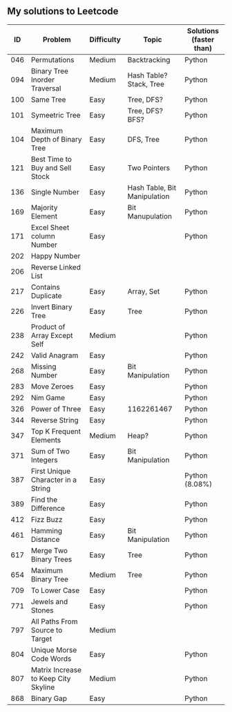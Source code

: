 ## My solutions to Leetcode


ID  | Problem                      | Difficulty | Topic                        | Solutions (faster than)
----|------------------------------|------------|------------------------------|-----------
046 | Permutations                 | Medium     | Backtracking                 | Python
094 | Binary Tree Inorder Traversal| Medium     | Hash Table? Stack, Tree      | Python
100 | Same Tree                    | Easy       | Tree, DFS?                   | Python
101 | Symeetric Tree               | Easy       | Tree, DFS? BFS?              | Python
104 | Maximum Depth of Binary Tree | Easy       | DFS, Tree                    | Python
121 | Best Time to Buy and Sell Stock| Easy		| Two Pointers					| Python
136 | Single Number                | Easy       | Hash Table, Bit Manipulation | Python
169 | Majority Element             | Easy       | Bit Manupulation             | Python
171 | Excel Sheet column Number    | Easy       |                              | Python
202 | Happy Number
206 | Reverse Linked List
217 | Contains Duplicate           | Easy       | Array, Set                   | Python
226 | Invert Binary Tree           | Easy       | Tree                         | Python
238 | Product of Array Except Self | Medium     |                              | Python
242 | Valid Anagram                | Easy       |                              | Python
268 | Missing Number			   | Easy       | Bit Manipulation 			   | Python
283 | Move Zeroes					| Easy		| 								| Python
292 | Nim Game						| Easy		| 								| Python
326 | Power of Three				| Easy 		| 1162261467					| Python
344 | Reverse String				| Easy		| 								| Python
347 | Top K Frequent Elements		| Medium	| Heap?							| Python
371 | Sum of Two Integers			| Easy		| Bit Manipulation				| Python
387 | First Unique Character in a String | Easy	| 								| Python (8.08%)
389 | Find the Difference			| Easy		| 								| Python
412 | Fizz Buzz						| Easy		| 								| Python
461 | Hamming Distance				| Easy		| Bit Manipulation				| Python
617 | Merge Two Binary Trees		| Easy		| Tree 							| Python
654 | Maximum Binary Tree 			| Medium	| Tree  						| Python
709 | To Lower Case 				| Easy		| 								| Python
771 | Jewels and Stones				| Easy		| 								| Python
797 | All Paths From Source to Target| Medium	|
804 | Unique Morse Code Words		| Easy		|								| Python
807 | Matrix Increase to Keep City Skyline| Medium | 							| Python
868 | Binary Gap					| Easy		|								| Python



